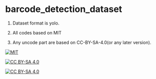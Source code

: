 <!--
 * @Github: https://github.com/Certseeds/barcode_detection_dataset
 * @Organization: SUSTech
 * @Author: nanoseeds
 * @Date: 2021-03-13 20:42:32
 * @LastEditors: nanoseeds
 * @LastEditTime: 2021-03-13 20:51:15
 * @License: CC-BY-NC-SA_V4_0 or any later version 
 -->

# barcode_detection_dataset

1. Dataset format is yolo.

2. All codes based on MIT

3. Any uncode part are based on CC-BY-SA-4.0(or any later version).

[![MIT](https://img.shields.io/badge/License-MIT-orange)][MIT]  

[![CC BY-SA 4.0](https://img.shields.io/badge/License-CC%20BY--SA%204.0-orange)][cc_by_sa_4_0]  

[![CC BY-SA 4.0][cc_by_sa_4_0_image]][cc_by_sa_4_0]

[MIT]: https://opensource.org/licenses/MIT 

[cc_by_sa_4_0]: https://creativecommons.org/licenses/by-sa/4.0/

[cc_by_sa_4_0_image]: https://licensebuttons.net/l/by-sa/4.0/88x31.png
